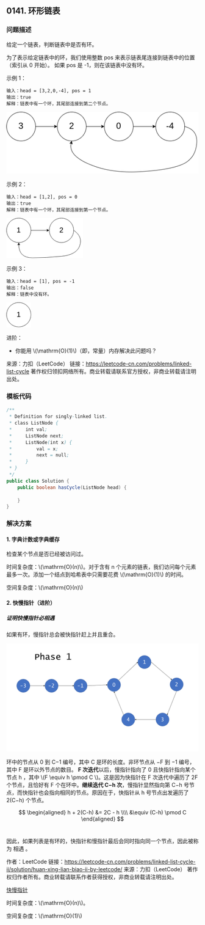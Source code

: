 <script src="https://cdn.bootcss.com/mathjax/2.7.7/MathJax.js?config=TeX-AMS-MML_HTMLorMML"></script>

## 0141. 环形链表

### 问题描述

给定一个链表，判断链表中是否有环。

为了表示给定链表中的环，我们使用整数 pos 来表示链表尾连接到链表中的位置（索引从 0 开始）。 如果 pos 是 -1，则在该链表中没有环。

 

示例 1：

```
输入：head = [3,2,0,-4], pos = 1
输出：true
解释：链表中有一个环，其尾部连接到第二个节点。
```

![环形链表1](0141_环形链表_circularlinkedlist.png)

示例 2：

```
输入：head = [1,2], pos = 0
输出：true
解释：链表中有一个环，其尾部连接到第一个节点。
```

![环形链表2](0141_环形链表_circularlinkedlist_test2.png)

示例 3：

```
输入：head = [1], pos = -1
输出：false
解释：链表中没有环。
```

![环形链表3](0141_环形链表_circularlinkedlist_test3.png)

进阶：

* 你能用 \\(\mathrm{O}(1)\\)（即，常量）内存解决此问题吗？

来源：力扣（LeetCode）
链接：https://leetcode-cn.com/problems/linked-list-cycle
著作权归领扣网络所有。商业转载请联系官方授权，非商业转载请注明出处。

### 模板代码

``` java
/**
 * Definition for singly-linked list.
 * class ListNode {
 *     int val;
 *     ListNode next;
 *     ListNode(int x) {
 *         val = x;
 *         next = null;
 *     }
 * }
 */
public class Solution {
    public boolean hasCycle(ListNode head) {
        
    }
}
```

### 解决方案

#### 1. 字典计数或字典缓存

检查某个节点是否已经被访问过。

时间复杂度：\\(\mathrm{O}(n)\\)。对于含有 n 个元素的链表，我们访问每个元素最多一次。添加一个结点到哈希表中只需要花费 \\(\mathrm{O}(1)\\) 的时间。

空间复杂度：\\(\mathrm{O}(n)\\)


#### 2. 快慢指针（进阶）

##### 证明快慢指针必相遇

如果有环，慢指针总会被快指针赶上并且重合。

<img src="0141_环形链表_证明快慢指针必相遇.png" alt="证明快慢指针必相遇" style="zoom: 50%;" />

环中的节点从 0 到 C−1 编号，其中 C 是环的长度。非环节点从 −F 到 −1 编号，其中 F 是环以外节点的数目。 **F 次迭代**以后，慢指针指向了 0 且快指针指向某个节点 h ，其中 \\(F \equiv h \pmod C \\)。这是因为快指针在 F 次迭代中遍历了 2F 个节点，且恰好有 F 个在环中。**继续迭代 C−h 次**，慢指针显然指向第 C−h 号节点，而快指针也会指向相同的节点。原因在于，快指针从 h 号节点出发遍历了 2(C−h) 个节点。

$$
\begin{aligned}
h + 2(C-h) 
&= 2C - h \\\\ 
&\equiv (C-h) \pmod C 
\end{aligned}
$$​

因此，如果列表是有环的，快指针和慢指针最后会同时指向同一个节点，因此被称为 相遇 。

作者：LeetCode
链接：https://leetcode-cn.com/problems/linked-list-cycle-ii/solution/huan-xing-lian-biao-ii-by-leetcode/
来源：力扣（LeetCode）
著作权归作者所有。商业转载请联系作者获得授权，非商业转载请注明出处。

[快慢指针](qu0141/Solution.java)

时间复杂度：\\(\mathrm{O}(n)\\)。

空间复杂度：\\(\mathrm{O}(1)\\)